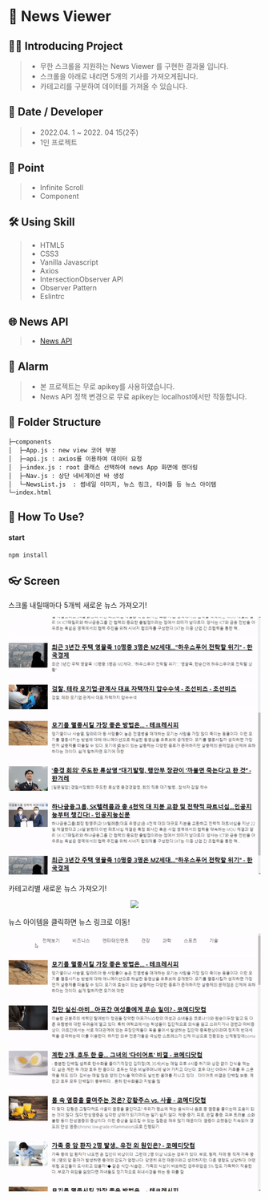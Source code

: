 # 📡 News Viewer

## 💁‍♂️ Introducing Project

> -   무한 스크롤을 지원하는 News Viewer 를 구현한 결과물 입니다.
> -   스크롤을 아래로 내리면 5개의 기사를 가져오게됩니다.
> -   카테고리를 구분하여 데이터를 가져올 수 있습니다.

## 📅 Date / Developer

> -   2022.04. 1 ~ 2022. 04 15(2주)
> -   1인 프로젝트

## 📌 Point

> -   Infinite Scroll
> -   Component

## 🛠 Using Skill

> -   HTML5
> -   CSS3
> -   Vanilla Javascript
> -   Axios
> -   IntersectionObserver API
> -   Observer Pattern
> -   Eslintrc

## 🌐 News API

> -   [News API](https://newsapi.org/)

## 🔔 Alarm

> -   본 프로젝트는 무로 apikey를 사용하였습니다.
> -   News API 정책 변경으로 무료 apikey는 localhost에서만 작동합니다.

## 📁 Folder Structure

```
├─components
│  ├─App.js : new view 코어 부분
│  ├─api.js : axios를 이용하여 데이터 요청
│  ├─index.js : root 클래스 선택하여 news App 화면에 렌더링
│  ├─Nav.js : 상단 네비게이션 바 생성
│  └─NewsList.js  : 썸네일 이미지, 뉴스 링크, 타이틀 등 뉴스 아이템
└─index.html

```

## 🔧 How To Use?

#### start

```
npm install
```

## 👓 Screen

<p>스크롤 내릴때마다 5개씩 새로운 뉴스 가져오기!</p>
<center>
  <img
    src="./readme_assets/news_move_img01.gif"
  />
</center>

<p>카테고리별 새로운 뉴스 가져오기!</p>
<center>
  <img
    src="./readme_assets/news_move_img03.gif"
  />
</center>

<p>뉴스 아이템을 클릭하면 뉴스 링크로 이동!</p>
<center>
  <img
    src="./readme_assets/news_move_img02.gif"
  />
</center>
